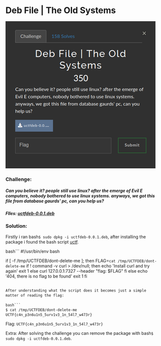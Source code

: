 # Deb File | The Old Systems
![challenge](challenge.png)
### Challenge:
##### Can you believe it? people still use linux? after the emerge of Evil E computers, nobody bothered to use linux systems. anyways, we got this file from database gaurds' pc, can you help us?

##### FIles: [uctfdeb-0.0.1.deb](uctfdeb-0.0.1.deb)

### Solution:
Firstly i ran bash```$ sudo dpkg -i uctfdeb-0.0.1.deb```,
after installing the package i found the bash script [uctf](uctf).

bash```
#!/usr/bin/env bash

if [ -f /tmp/UCTFDEB/dont-delete-me ]; then
	FLAG=`cat /tmp/UCTFDEB/dont-delete-me`
	if ! command -v curl > /dev/null; then
		echo 'Install curl and try again'
		exit 1
	else
		curl 127.0.0.1:7327 --header "flag: $FLAG"
	fi
else
	echo '404, there is no flag to be found'
    exit 1
fi
```

After understanding what the script does it becomes just a simple matter of reading the flag:

bash```
$ cat /tmp/UCTFDEB/dont-delete-me
UCTF{c4n_p3n6u1n5_5urv1v3_1n_54l7_w473r}
```

Flag: ```UCTF{c4n_p3n6u1n5_5urv1v3_1n_54l7_w473r}```

Extra: After solving the challenge you can remove the package with bash```$ sudo dpkg -i uctfdeb-0.0.1.deb```.